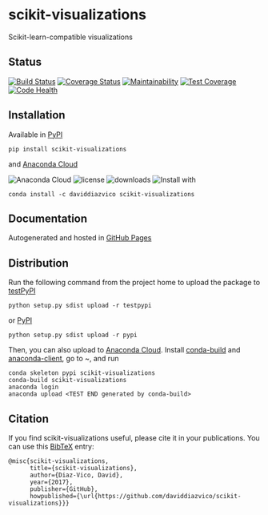 # scikit-visualizations
Scikit-learn-compatible visualizations

## Status
[![Build Status](https://travis-ci.org/daviddiazvico/scikit-visualizations.svg?branch=master)](https://travis-ci.org/daviddiazvico/scikit-visualizations)
[![Coverage Status](https://coveralls.io/repos/github/daviddiazvico/scikit-visualizations/badge.svg)](https://coveralls.io/github/daviddiazvico/scikit-visualizations)
[![Maintainability](https://api.codeclimate.com/v1/badges/0d44dcdbb204b8f4fc37/maintainability)](https://codeclimate.com/github/daviddiazvico/scikit-visualizations/maintainability)
[![Test Coverage](https://api.codeclimate.com/v1/badges/0d44dcdbb204b8f4fc37/test_coverage)](https://codeclimate.com/github/daviddiazvico/scikit-visualizations/test_coverage)
[![Code Health](https://landscape.io/github/daviddiazvico/scikit-visualizations/master/landscape.svg?style=flat)](https://landscape.io/github/daviddiazvico/scikit-visualizations/master)

## Installation
Available in [PyPI](https://pypi.python.org/pypi?:action=display&name=scikit-visualizations)
```
pip install scikit-visualizations
```
and [Anaconda Cloud](https://anaconda.org/daviddiazvico/scikit-visualizations)

![Anaconda Cloud](https://anaconda.org/daviddiazvico/scikit-visualizations/badges/version.svg)
![license](https://anaconda.org/daviddiazvico/scikit-visualizations/badges/license.svg)
![downloads](https://anaconda.org/daviddiazvico/scikit-visualizations/badges/downloads.svg)
![Install with](https://anaconda.org/daviddiazvico/scikit-visualizations/badges/installer/conda.svg)
```
conda install -c daviddiazvico scikit-visualizations
```

## Documentation
Autogenerated and hosted in [GitHub Pages](https://daviddiazvico.github.io/scikit-visualizations/)

## Distribution
Run the following command from the project home to upload the package to [testPyPI](https://testpypi.python.org/)
```
python setup.py sdist upload -r testpypi
```
or [PyPI](https://pypi.python.org/)
```
python setup.py sdist upload -r pypi
```
Then, you can also upload to [Anaconda Cloud](https://anaconda.org/). Install [conda-build](https://anaconda.org/anaconda/conda-build) and [anaconda-client](https://anaconda.org/anaconda/anaconda-client), go to ~, and run
```
conda skeleton pypi scikit-visualizations
conda-build scikit-visualizations
anaconda login
anaconda upload <TEST END generated by conda-build>
```

## Citation
If you find scikit-visualizations useful, please cite it in your publications. You can use this [BibTeX](http://www.bibtex.org/) entry:
```
@misc{scikit-visualizations,
      title={scikit-visualizations},
      author={Diaz-Vico, David},
      year={2017},
      publisher={GitHub},
      howpublished={\url{https://github.com/daviddiazvico/scikit-visualizations}}}
```